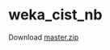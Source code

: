 # weka_cist_nb

Download [master.zip](https://github.com/gishi-yama/weka_cist_nb/archive/master.zip)

